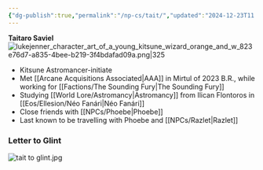 ```yaml
---
{"dg-publish":true,"permalink":"/np-cs/tait/","updated":"2024-12-23T11:02:02.074-06:00"}
---
```


**Taitaro Saviel**
![lukejenner_character_art_of_a_young_kitsune_wizard_orange_and_w_823e76d7-a835-4bee-b219-3f4bdafad09a.png|325](/img/user/Images/lukejenner_character_art_of_a_young_kitsune_wizard_orange_and_w_823e76d7-a835-4bee-b219-3f4bdafad09a.png)
- Kitsune Astromancer-initiate
- Met [[Arcane Acquisitions Associated\|AAA]] in Mirtul of 2023 B.R., while working for [[Factions/The Sounding Fury\|The Sounding Fury]]
- Studying [[World Lore/Astromancy\|Astromancy]] from Ilican Flontoros in [[Eos/Ellesion/Néo Fanári\|Néo Fanári]]
- Close friends with [[NPCs/Phoebe\|Phoebe]]
- Last known to be travelling with Phoebe and [[NPCs/Razlet\|Razlet]]
### Letter to Glint
![tait to glint.jpg](/img/user/Images/tait%20to%20glint.jpg)
